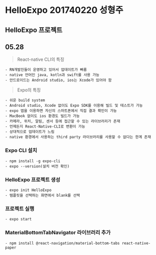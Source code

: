 HelloExpo 201740220 성형주
=============
HelloExpo 프로젝트
-------------
## 05.28
> React-native CLI의 특징
```
- RN개발진들이 운영하고 있어서 업데이트가 빠름
- native 언어인 java, kotln과 swift를 사용 가능
- 안드로이드는 Android studio, ios는 Xcode가 있어야 함
```
>Expo의 특징
```
- 쉬운 build system
- Android studio, Xcode 없이도 Expo SDK를 이용해 빌드 및 테스트가 가능
- expo 앱을 이용하면 자신의 스마트폰에서 직접 결과 확인이 가능
- MacBook 없이도 ios 환경도 빌드가 가능
- 카메라, 위치, 알림, 센서 등에 접근할 수 있는 라이브러리가 존재
- 언제든지 React-Native-CLI로 변환이 가능
- 상대적으로 업데이트가 느림
- native 환경에서 사용하는 third party 라이브러리를 사용할 수 없다는 한계 존재
```
### Expo CLI 설치
```
- npm install -g expo-cli
- expo --version(설치 버전 확인)
```
### HelloExpo 프로젝트 생성
```
- expo init HelloExpo
- 템플릿을 선택하는 화면에서 blank를 선택
```
### 프로젝트 실행
```
- expo start
```
### MaterialBottomTabNavigator 라이브러리 추가
```
- npm install @react-navigation/material-bottom-tabs react-native-paper
```